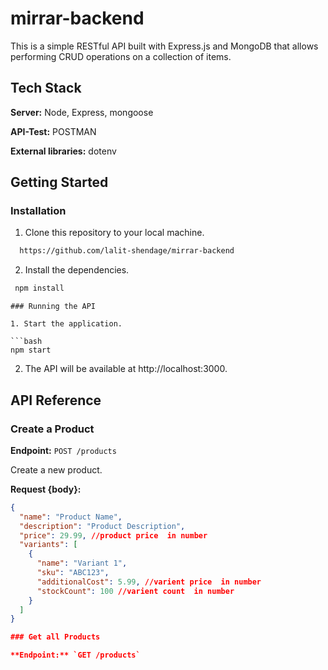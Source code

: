 # mirrar-backend

This is a simple RESTful API built with Express.js and MongoDB that allows performing CRUD operations on a collection of items.

## Tech Stack

**Server:** Node, Express, mongoose

**API-Test:** POSTMAN

**External libraries:** dotenv

## Getting Started

### Installation

1. Clone this repository to your local machine.

```bash
  https://github.com/lalit-shendage/mirrar-backend
```
2. Install the dependencies.

```bash
 npm install
```

```
### Running the API

1. Start the application.

```bash
npm start
```

2. The API will be available at http://localhost:3000.

## API Reference

### Create a Product

**Endpoint:** `POST /products`

Create a new product.

**Request {body}:**
```json
{
  "name": "Product Name",
  "description": "Product Description",
  "price": 29.99, //product price  in number 
  "variants": [
    {
      "name": "Variant 1",
      "sku": "ABC123",
      "additionalCost": 5.99, //varient price  in number 
      "stockCount": 100 //varient count  in number 
    }
  ]
}

### Get all Products

**Endpoint:** `GET /products`

